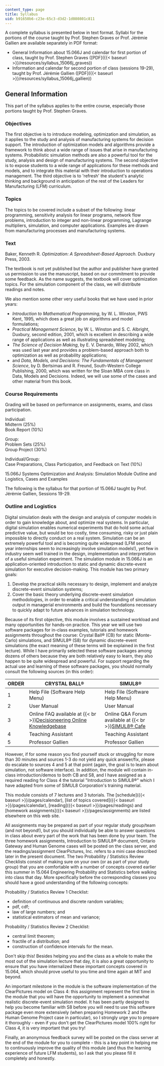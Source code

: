 ```yaml
---
content_type: page
title: Syllabus
uid: b91650b6-c23e-65c3-d3d2-1d080801c811
---
```


A complete syllabus is presented below in text format. Syllabi for the portions of the course taught by Prof. Stephen Graves or Prof. Jérémie Gallien are available separately in PDF format:

*   General Information about 15.066J and calendar for first portion of class, taught by Prof. Stephen Graves ([PDF]({{< baseurl >}}/resources/syllabus_15066j_graves))
*   Information and calendar for second portion of class (sessions 19-29), taught by Prof. Jérémie Gallien ([PDF]({{< baseurl >}}/resources/syllabus_15066j_gallien))

General Information
-------------------

This part of the syllabus applies to the entire course, especially those portions taught by Prof. Stephen Graves.

### Objectives

The first objective is to introduce modeling, optimization and simulation, as it applies to the study and analysis of manufacturing systems for decision support. The introduction of optimization models and algorithms provide a framework to think about a wide range of issues that arise in manufacturing systems. Probabilistic simulation methods are also a powerful tool for the study, analysis and design of manufacturing systems. The second objective is to expose students to a wide range of applications for these methods and models, and to integrate this material with their introduction to operations management. The third objective is to 'refresh' the student's analytic thinking and background in anticipation of the rest of the Leaders for Manufacturing (LFM) curriculum.

### Topics

The topics to be covered include a subset of the following: linear programming, sensitivity analysis for linear programs, network flow problems, introduction to integer and non-linear programming, Lagrange multipliers, simulation, and computer applications. Examples are drawn from manufacturing processes and manufacturing systems.

### Text

Baker, Kenneth R. _Optimization: A Spreadsheet-Based Approach._ Duxbury Press, 2003.

The textbook is not yet published but the author and publisher have granted us permission to use the manuscript, based on our commitment to provide some feedback. As the name suggests, the textbook will cover optimization topics. For the simulation component of the class, we will distribute readings and notes.

We also mention some other very useful books that we have used in prior years:

*   _Introduction to Mathematical Programming_, by W. L. Winston, PWS Kent, 1995, which does a great job on algorithms and model formulations;
*   _Practical Management Science_, by W. L. Winston and S. C. Albright, Duxbury, second edition, 2001, which is excellent in describing a wide range of applications as well as illustrating spreadsheet modeling;
*   _The Science of Decision Making_, by E. V. Denardo, Wiley 2002, which was used last year and provides a problem-based approach both to optimization as well as probability applications;
*   and _Data, Models, and Decisions: The Fundamentals of Management Science_, by D. Bertsimas and R. Freund, South-Western College Publishing, 2000, which was written for the Sloan MBA core class in Data, Models and Decisions. Indeed, we will use some of the cases and other material from this book.

### Course Requirements

Grading will be based on performance on assignments, exams, and class participation.

Individual:  
Midterm (25%)  
Book Report (10%)

Group:  
Problem Sets (25%)  
Group Project (30%)

Individual/Group:  
Case Preparations, Class Participation, and Feedback on Text (10%)

15.066J Systems Optimization and Analysis: Simulation Module Outline and Logistics, Cases and Examples

The following is the syllabus for that portion of 15.066J taught by Prof. Jérémie Gallien, Sessions 19-29.

### Outline and Logistics

Digital simulation deals with the design and analysis of computer models in order to gain knowledge about, and optimize real systems. In particular, digital simulation enables numerical experiments that do hold some actual predictive value, but would be too costly, time consuming, risky or just plain impossible to directly conduct on a real system. Simulation can be an extremely powerful tool and is becoming quite widespread (LFM second year internships seem to increasingly involve simulation models!), yet few in industry seem well trained in the design, implementation and interpretation of a useful simulation experiment. The simulation module in 15.066J is an application-oriented introduction to static and dynamic discrete-event simulation for executive decision-making. This module has two primary goals:

1.  Develop the practical skills necessary to design, implement and analyze discrete-event simulation systems;
2.  Cover the basic theory underlying discrete-event simulation methodologies, in order to enable a critical understanding of simulation output in managerial environments and build the foundations necessary to quickly adapt to future advances in simulation technology.

Because of its first objective, this module involves a sustained workload and many opportunities for hands-on practice. This year we will use two software packages for in-class examples, tutorials and homework assignments throughout the course: Crystal Ball® (CB) for static (Monte-Carlo) simulations, and SIMUL8® (S8) for dynamic discrete-event simulations (the exact meaning of these terms will be explained in the first lecture). While I have primarily selected these software packages among dozens of others because they are both relatively easy to learn, they also happen to be quite widespread and powerful. For support regarding the actual use and learning of these software packages, you should normally consult the following sources (in this order):

| ORDER | CRYSTAL BALL® | SIMUL8® |
| --- | --- | --- |
| 1 | Help File (Software Help Menu) | Help File (Software Help Menu) |
| 2 | User Manual | User Manual |
| 3 | Online FAQ available at  {{< br >}}[Decisioneering Online Knowledgebase](http://www.decisioneering.com/) | Online Q&A Forum available at  {{< br >}}[SIMUL8® Cafe](http://www.simul8.com/) |
| 4 | Teaching Assistant | Teaching Assistant |
| 5 | Professor Gallien | Professor Gallien 

However, if for some reason you find yourself stuck or struggling for more than 30 minutes and sources 1-3 do not yield any quick answer/fix, please do escalate to sources 4 and 5 at that point (again, the goal is to learn about simulation, not software interface). In addition, the module will contain in-class introduction/demos to both CB and S8, and I have assigned as a required reading for Class 4 the tutorial "Introduction to SIMUL8®" which I have adapted from some of SIMUL8 Corporation's training material.

This module consists of 7 lectures and 3 tutorials. The [schedule]({{< baseurl >}}/pages/calendar), [list of topics covered]({{< baseurl >}}/pages/calendar), [reading]({{< baseurl >}}/pages/readings) and [homework assignments]({{< baseurl >}}/pages/assignments) are listed elsewhere on this web site.

All assignments may be prepared as part of your regular study group/team (and not beyond!), but you should individually be able to answer questions in class about every part of the work that has been done by your team. The three homework assignments, Introduction to SIMUL8® document, Ontario Gateway and Human Genome cases will be posted on the class server, and the readings/assignment ClearPictures, Inc. refers to a mini case described later in the present document. The two Probability / Statistics Review Checklists consist of making sure on your own (or as part of your study group) that you are comfortable with a number of concepts covered earlier this summer in 15.064 Engineering Probability and Statistics before walking into class that day. More specifically before the corresponding classes you should have a good understanding of the following concepts:

Probability / Statistics Review 1 Checklist:

*   definition of continuous and discrete random variables;
*   pdf, cdf;
*   law of large numbers; and
*   statistical estimators of mean and variance;

Probability / Statistics Review 2 Checklist:

*   central limit theorem;
*   fractile of a distribution; and
*   construction of confidence intervals for the mean.

Don't skip this! Besides helping you and the class as a whole to make the most out of the simulation lecture that day, it is also a great opportunity to ensure that you have internalized these important concepts covered in 15.064, which should prove useful to you time and time again at MIT and beyond.

An important milestone in the module is the software implementation of the ClearPictures model on Class 4: this assignment represent the first time in the module that you will have the opportunity to implement a somewhat realistic discrete-event simulation model. It has been partly designed to help you become familiar with S8 before you will need to use this software package even more extensively (when preparing Homework 2 and the Human Genome Project case in particular), so I strongly urge you to prepare it thoroughly - even if you don't get the ClearPictures model 100% right for Class 4, it is very important that you try!

Finally, an anonymous feedback survey will be posted on the class server at the end of the module for you to complete - this is a key point in helping me to continuously improve the quality of this module (and thus the learning experience of future LFM students), so I ask that you please fill it completely and honestly.